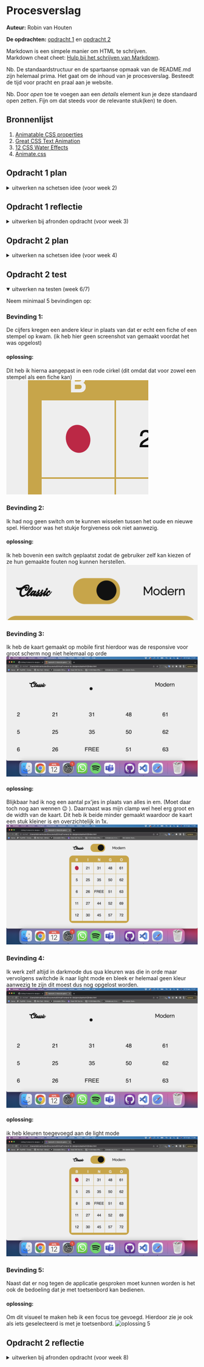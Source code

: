 # Procesverslag
**Auteur:** Robin van Houten

**De opdrachten:** [opdracht 1](opdracht1/index.html) en [opdracht 2](opdracht2/index.html)


Markdown is een simpele manier om HTML te schrijven.  
Markdown cheat cheet: [Hulp bij het schrijven van Markdown](https://github.com/adam-p/markdown-here/wiki/Markdown-Cheatsheet).

Nb. De standaardstructuur en de spartaanse opmaak van de README.md zijn helemaal prima. Het gaat om de inhoud van je procesverslag. Besteedt de tijd voor pracht en praal aan je website.

Nb. Door *open* toe te voegen aan een *details* element kun je deze standaard open zetten. Fijn om dat steeds voor de relevante stuk(ken) te doen.



## Bronnenlijst
  1. <a href="https://developer.mozilla.org/en-US/docs/Web/CSS/CSS_animated_properties" target="_blank">Animatable CSS properties</a>
  2. <a href="https://www.sliderrevolution.com/resources/css-text-animation/" target="_blank">Great CSS Text Animation</a>
  3. <a href="https://freefrontend.com/css-water-effects/" target="_blank">12 CSS Water Effects</a>
  4. <a href="https://animate.style/" target="_blank">Animate.css</a>



## Opdracht 1 plan

<details>
  <summary>uitwerken na schetsen idee (voor week 2)</summary>


  ### Je storyboard:
  <img src="opdracht1/images/schets-animatie.jpg" width="375px" alt="storyboard voor opdracht 1">


  ### Je ambitie: 
  Aan deze technieken/punten wil ik werken:
  - CSS beheers ik al vrij aardig ik heb alleen niet eerder echt gewerkt met animeren dat zou ik graag willen leren
  - Hoe je animeert in een soort van filmpje. Hiermee bedoel ik dat er een begin is en een eind en je voort kan borduren op eerdere animaties
  - Mezelf uitdagen om meerdere animaties te gebruiken (heb het wel opgedeeld in delen mocht het niet lukken dat ik dan nog wel wat heb staan)
 
</details>



## Opdracht 1 reflectie

<details>
  <summary>uitwerken bij afronden opdracht (voor week 3)</summary>


  ### Je uitkomst - karakteristiek screenshot(s):
  <img src="opdracht1/images/result.png" width="375px" alt="uitomst opdracht 1">


  ### Dit ging goed/Heb ik geleerd: 
  Om de tekst vol te laten lopen heb ik geleerd met een before en after te werken. Zoals hier te zien is probeerde ik eerst alles in alleen een before te doen maar omddat ik 'up' apart moest stijlen om de positie te veranderen heb ik ook gebruik gemaakt van een after. Daarnaast was het werken met hiermee nieuw en ook content had ik nog niet eerder gebruikt of gezien.

  <img src="opdracht1/images/fout-before-after.PNG" width="375px" alt="top">


  ### Dit was lastig/Is niet gelukt:
  Ik heb heel lang naar deze fout gekeken. Uit eindelijk bleek mijn width op mijn h1 te krap te zijn. Ook had de before een soort schaduw (Dit is ook wel te zien om de tekst heen) die heel gek stond en dus ook verdween doormiddel van de animatie. Dit bleek een text-shadow te zijn die ik per ongeluk op de body gezet had in plaats van op de h1.

  <img src="opdracht1/images/fout-width.jpeg" width="375px" alt="bummer">
</details>



## Opdracht 2 plan

<details>
  <summary>uitwerken na schetsen idee (voor week 4)</summary>
  
   ### Plan: 
  
  Ik wil graag de use case bingo uitwerken. Ik heb nagedacht over welke twee bedieningen ik wil gebruiken en dat is muis(klikken) en stem gebruik zodat er bingo geroepen kan worden. Om dicht te blijven bij het originele spel is stem gebruik denk ik de meest logische stap.
  
  Ik ben er nog niet uit wat ik wil doen met sorteren/filteren/zoeken/opslaan.
  
 Je kunt op je eigen kaart de getallen aanklikken dit moet dan of ouderweds een fiche zijn of modern stempelpen. Het moet ook mogelijk zijn om een verkeerde cijfer weg te stemeplen en hierdoor krijg je dus een valse bingo (buiten scope)!

  ### Je ontwerp:
  <img src="readme-images/dummy-plaatje.svg" width="375px" alt="ontwerp opdracht 2">


  ### Je ambitie: 
  Aan deze technieken/punten wil ik werken:
  - Sowieso mijn Javascript kennis ophalen en verbeteren want ik blijf dat erg moeilijk vinden.
  - Misschien een switch tussen modern en oude bingo (betreft manier van wegstempelen).
  - Ook gebruik van stem heb ik nog nooit mee gewerkt en hier wil ik graag meer van weten.
</details>



## Opdracht 2 test

<details open>
  <summary>uitwerken na testen (week 6/7)</summary>

  Neem minimaal 5 bevindingen op:

  ### Bevinding 1:
  De cijfers kregen een andere kleur in plaats van dat er echt een fiche of een stempel op kwam. 
  (ik heb hier geen screenshot van gemaakt voordat het was opgelost)

  #### oplossing:
  Dit heb ik hierna aangepast in een rode cirkel (dit omdat dat voor zowel een stempel als een fiche kan)
   <img src="readme-images/fiche.png" alt="oplossing 1">

  ### Bevinding 2:
  Ik had nog geen switch om te kunnen wisselen tussen het oude en nieuwe spel. Hierdoor was het stukje forgiveness ook niet aanwezig.

  #### oplossing:
  Ik heb bovenin een switch geplaatst zodat de gebruiker zelf kan kiezen of ze hun gemaakte fouten nog kunnen herstellen.
   <img src="readme-images/switch.png" alt="oplossing 2">
  
  ### Bevinding 3:
  Ik heb de kaart gemaakt op mobile first hierdoor was de responsive voor groot scherm nog niet helemaal op orde
   <img src="readme-images/responsive-light-mode-oud.png" alt="bevinding 3">

  #### oplossing:
  Blijkbaar had ik nog een aantal px'jes in plaats van alles in em. (Moet daar toch nog aan wennen 😉 ). Daarnaast was mijn clamp wel heel erg groot en de   width van de kaart. Dit heb ik beide minder gemaakt waardoor de kaart een stuk kleiner is en overzichtelijk in 1x. 
   <img src="readme-images/bingokaart.png" alt="oplossing 3">
  
   ### Bevinding 4:
  Ik werk zelf altijd in darkmode dus qua kleuren was die in orde maar vervolgens switchde ik naar light mode en bleek er helemaal geen kleur aanwezig te   zijn dit moest dus nog opgelost worden.
   <img src="readme-images/responsive-light-mode-oud.png" alt="bevinding 4">

  #### oplossing:
  ik heb kleuren toegevoegd aan de light mode
   <img src="readme-images/bingokaart.png" alt="oplossing 4">

  ### Bevinding 5:
  Naast dat er nog tegen de applicatie gesproken moet kunnen worden is het ook de bedoeling dat je met toetsenbord kan bedienen.

  #### oplossing:
  Om dit visueel te maken heb ik een focus toe gevoegd. Hierdoor zie je ook als iets geselecteerd is met je toetsenbord.
   <img src="readme-images/" alt="oplossing 5">
  </details>



## Opdracht 2 reflectie

<details>
  <summary>uitwerken bij afronden opdracht (voor week 8)</summary>

  ### Je uitkomst - karakteristiek screenshot(s):
  <img src="readme-images/dummy-plaatje.svg" width="375px" alt="uitkomst opdracht 2">


  ### Dit ging goed/Heb ik geleerd: 
  Korte omschrijving met plaatje(s)

  <img src="readme-images/dummy-plaatje.svg" width="375px" alt="top">


  ### Dit was lastig/Is niet gelukt:
  Korte omschrijving met plaatje(s)

  <img src="readme-images/dummy-plaatje.svg" width="375px" alt="bummer">
</details>
